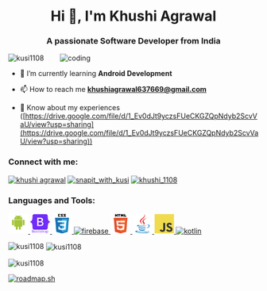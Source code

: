 
<h1 align="center">Hi 👋, I'm Khushi Agrawal</h1>
<h3 align="center">A passionate Software Developer from India</h3>

<img align ="right" alt="coding" width="400" src="https://user-images.githubusercontent.com/74038190/249570803-02293768-9242-47e1-bf8f-d084ba0a2d1d.gif">

<p align="left"> <img src="https://komarev.com/ghpvc/?username=kusi1108&label=Profile%20views&color=0e75b6&style=flat" alt="kusi1108" /> </p>

- 🌱 I’m currently learning **Android Development**

- 📫 How to reach me **khushiagrawal637669@gmail.com**

- 📄 Know about my experiences ([https://drive.google.com/file/d/1_Ev0dJt9yczsFUeCKGZQpNdyb2ScvVaU/view?usp=sharing](https://drive.google.com/file/d/1_Ev0dJt9yczsFUeCKGZQpNdyb2ScvVaU/view?usp=sharing))

<h3 align="left">Connect with me:</h3>
<p align="left">
<a href="https://linkedin.com/in/khushi agrawal" target="blank"><img align="center" src="https://raw.githubusercontent.com/rahuldkjain/github-profile-readme-generator/master/src/images/icons/Social/linked-in-alt.svg" alt="khushi agrawal" height="30" width="40" /></a>
<a href="https://instagram.com/snapit_with_kusi" target="blank"><img align="center" src="https://raw.githubusercontent.com/rahuldkjain/github-profile-readme-generator/master/src/images/icons/Social/instagram.svg" alt="snapit_with_kusi" height="30" width="40" /></a>
<a href="https://www.leetcode.com/khushi_1108" target="blank"><img align="center" src="https://raw.githubusercontent.com/rahuldkjain/github-profile-readme-generator/master/src/images/icons/Social/leet-code.svg" alt="khushi_1108" height="30" width="40" /></a>
</p>

<h3 align="left">Languages and Tools:</h3>
<p align="left"> <a href="https://developer.android.com" target="_blank" rel="noreferrer"> <img src="https://raw.githubusercontent.com/devicons/devicon/master/icons/android/android-original-wordmark.svg" alt="android" width="40" height="40"/> </a> <a href="https://getbootstrap.com" target="_blank" rel="noreferrer"> <img src="https://raw.githubusercontent.com/devicons/devicon/master/icons/bootstrap/bootstrap-plain-wordmark.svg" alt="bootstrap" width="40" height="40"/> </a> <a href="https://www.w3schools.com/css/" target="_blank" rel="noreferrer"> <img src="https://raw.githubusercontent.com/devicons/devicon/master/icons/css3/css3-original-wordmark.svg" alt="css3" width="40" height="40"/> </a> <a href="https://firebase.google.com/" target="_blank" rel="noreferrer"> <img src="https://www.vectorlogo.zone/logos/firebase/firebase-icon.svg" alt="firebase" width="40" height="40"/> </a> <a href="https://www.w3.org/html/" target="_blank" rel="noreferrer"> <img src="https://raw.githubusercontent.com/devicons/devicon/master/icons/html5/html5-original-wordmark.svg" alt="html5" width="40" height="40"/> </a> <a href="https://www.java.com" target="_blank" rel="noreferrer"> <img src="https://raw.githubusercontent.com/devicons/devicon/master/icons/java/java-original.svg" alt="java" width="40" height="40"/> </a> <a href="https://developer.mozilla.org/en-US/docs/Web/JavaScript" target="_blank" rel="noreferrer"> <img src="https://raw.githubusercontent.com/devicons/devicon/master/icons/javascript/javascript-original.svg" alt="javascript" width="40" height="40"/> </a> <a href="https://kotlinlang.org" target="_blank" rel="noreferrer"> <img src="https://www.vectorlogo.zone/logos/kotlinlang/kotlinlang-icon.svg" alt="kotlin" width="40" height="40"/> </a> </p>

<p><img align="left" src="https://github-readme-stats.vercel.app/api/top-langs?username=kusi1108&show_icons=true&locale=en&layout=compact" alt="kusi1108" /></p>

<p>&nbsp;<img align="center" src="https://github-readme-stats.vercel.app/api?username=kusi1108&show_icons=true&locale=en" alt="kusi1108" /></p>

<p><img align="center" src="https://github-readme-streak-stats.herokuapp.com/?user=kusi1108&" alt="kusi1108" /></p>
<a href="https://roadmap.sh"><img src="https://roadmap.sh/card/wide/6707a2bafb4be684dbe6efba?variant=light" alt="roadmap.sh"/></a>

<!--
**kusi1108/kusi1108** is a ✨ _special_ ✨ repository because its `README.md` (this file) appears on your GitHub profile.

Here are some ideas to get you started:

- 🔭 I’m currently working on ...
- 🌱 I’m currently learning ...
- 👯 I’m looking to collaborate on ...
- 🤔 I’m looking for help with ...
- 💬 Ask me about ...
- 📫 How to reach me: ...
- 😄 Pronouns: ...
- ⚡ Fun fact: ...
-->

